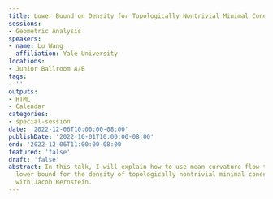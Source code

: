 ```yaml
---
title: Lower Bound on Density for Topologically Nontrivial Minimal Cones
sessions:
- Geometric Analysis
speakers:
- name: Lu Wang
  affiliation: Yale University
locations:
- Junior Ballroom A/B
tags:
- ''
outputs:
- HTML
- Calendar
categories:
- special-session
date: '2022-12-06T10:00:00-08:00'
publishDate: '2022-10-01T10:00:00-08:00'
end: '2022-12-06T11:00:00-08:00'
featured: 'false'
draft: 'false'
abstract: In this talk, I will explain how to use mean curvature flow to obtain explicit
  lower bound for the density of topologically nontrivial minimal cones. This is joint
  with Jacob Bernstein.
---
```

